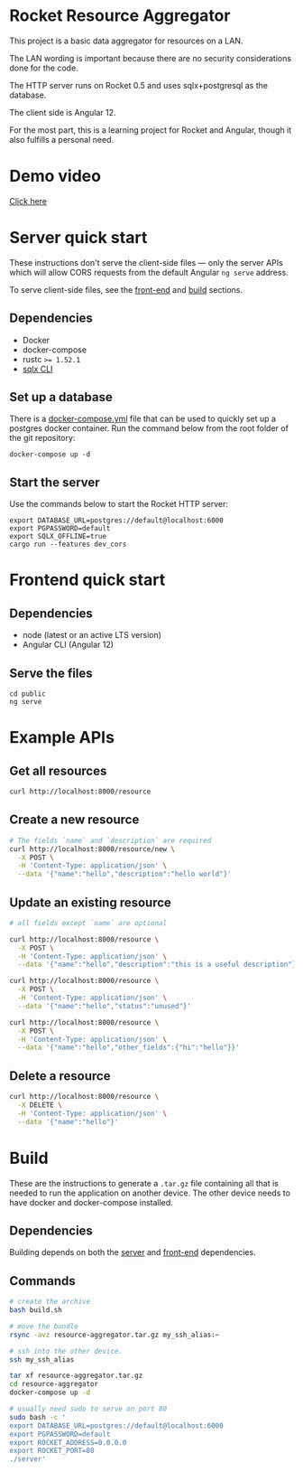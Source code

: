 # Rocket Resource Aggregator

This project is a basic data aggregator for resources on a LAN.

The LAN wording is important because there are no security considerations done
for the code.

The HTTP server runs on Rocket 0.5 and uses sqlx+postgresql as the database.

The client side is Angular 12.

For the most part, this is a learning project for Rocket and Angular, though it
also fulfills a personal need.

# Demo video

[Click here](https://user-images.githubusercontent.com/6634136/128622429-82043e9c-3241-48f7-aa94-9f98bc6ec10a.mp4)

# Server quick start

These instructions don't serve the client-side files — only the server APIs
which will allow CORS requests from the default Angular `ng serve` address.

To serve client-side files, see the [front-end](#Frontend-quick-start) and
[build](#Build) sections.

## Dependencies

- Docker
- docker-compose
- rustc `>= 1.52.1`
- [sqlx CLI](https://github.com/launchbadge/sqlx/blob/master/sqlx-cli/README.md)

## Set up a database

There is a [docker-compose.yml](./docker-compose.yml) file that can be used to
quickly set up a postgres docker container. Run the command below from the root
folder of the git repository:

```
docker-compose up -d
```

## Start the server

Use the commands below to start the Rocket HTTP server:

```
export DATABASE_URL=postgres://default@localhost:6000
export PGPASSWORD=default
export SQLX_OFFLINE=true
cargo run --features dev_cors
```

# Frontend quick start

## Dependencies

- node (latest or an active LTS version)
- Angular CLI (Angular 12)

## Serve the files

```
cd public
ng serve
```

# Example APIs

## Get all resources

```sh
curl http://localhost:8000/resource
```

## Create a new resource

``` sh
# The fields `name` and `description` are required
curl http://localhost:8000/resource/new \
  -X POST \
  -H 'Content-Type: application/json' \
  --data '{"name":"hello","description":"hello world"}'
```

## Update an existing resource

``` sh
# all fields except `name` are optional

curl http://localhost:8000/resource \
  -X POST \
  -H 'Content-Type: application/json' \
  --data '{"name":"hello","description":"this is a useful description"}'

curl http://localhost:8000/resource \
  -X POST \
  -H 'Content-Type: application/json' \
  --data '{"name":"hello","status":"unused"}'

curl http://localhost:8000/resource \
  -X POST \
  -H 'Content-Type: application/json' \
  --data '{"name":"hello","other_fields":{"hi":"hello"}}'
```

## Delete a resource

```sh
curl http://localhost:8000/resource \
  -X DELETE \
  -H 'Content-Type: application/json' \
  --data '{"name":"hello"}'
```

# Build

These are the instructions to generate a `.tar.gz` file containing all that is
needed to run the application on another device. The other device needs to have
docker and docker-compose installed.

## Dependencies

Building depends on both the [server](#Dependencies) and [front-end](#Dependencies-1) dependencies.

## Commands

```sh
# create the archive
bash build.sh

# move the bundle
rsync -avz resource-aggregator.tar.gz my_ssh_alias:~

# ssh into the other device.
ssh my_ssh_alias

tar xf resource-aggregator.tar.gz
cd resource-aggregator
docker-compose up -d

# usually need sudo to serve on port 80
sudo bash -c '
export DATABASE_URL=postgres://default@localhost:6000
export PGPASSWORD=default
export ROCKET_ADDRESS=0.0.0.0
export ROCKET_PORT=80
./server'

```
